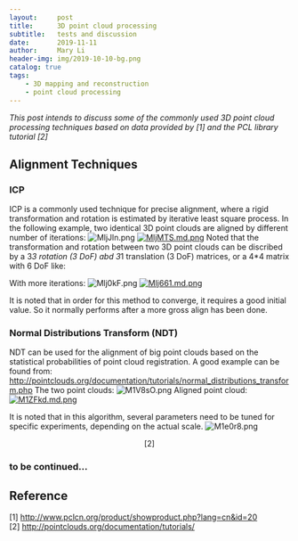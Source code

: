 ```yaml
---
layout:     post
title:      3D point cloud processing
subtitle:   tests and discussion
date:       2019-11-11
author:     Mary Li
header-img: img/2019-10-10-bg.png
catalog: true
tags:
    - 3D mapping and reconstruction
    - point cloud processing
---
```


_This post intends to discuss some of the commonly used 3D point cloud processing techniques based on data provided by [1] and the PCL library tutorial [2]_

## Alignment Techniques
### ICP
ICP is a commonly used technique for precise alignment, where a rigid transformation and rotation is estimated by iterative least square process.
In the following example, two identical 3D point clouds are aligned by different number of iterations:
![MljJln.png](https://s2.ax1x.com/2019/11/12/MljJln.png)
[![MljMTS.md.png](https://s2.ax1x.com/2019/11/12/MljMTS.md.png)](https://imgchr.com/i/MljMTS)
Noted that the transformation and rotation between two 3D point clouds can be discribed by a 3*3 rotation (3 DoF) abd 3*1 translation (3 DoF) matrices, or a
4*4 matrix with 6 DoF like:

With more iterations:
![Mlj0kF.png](https://s2.ax1x.com/2019/11/12/Mlj0kF.png)
[![Mlj661.md.png](https://s2.ax1x.com/2019/11/12/Mlj661.md.png)](https://imgchr.com/i/Mlj661)

It is noted that in order for this method to converge, it requires a good initial value. So it normally performs after a more gross align has been done.

###  Normal Distributions Transform (NDT)
NDT can be used for the alignment of big point clouds based on the statistical probabilities of point cloud registration.
A good example can be found from: http://pointclouds.org/documentation/tutorials/normal_distributions_transform.php
The two point clouds:
![M1V8sO.png](https://s2.ax1x.com/2019/11/12/M1V8sO.png)
Aligned point cloud:
[![M1ZFkd.md.png](https://s2.ax1x.com/2019/11/12/M1ZFkd.md.png)](https://imgchr.com/i/M1ZFkd)

It is noted that in this algorithm, several parameters need to be tuned for specific experiments, depending on the actual scale.
![M1e0r8.png](https://s2.ax1x.com/2019/11/12/M1e0r8.png)
<center>[2]</center>

### to be continued...

## Reference
[1] http://www.pclcn.org/product/showproduct.php?lang=cn&id=20 <br>
[2] http://pointclouds.org/documentation/tutorials/ <br>

